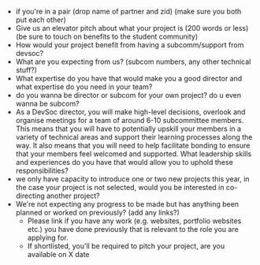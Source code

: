 - if you're in a pair (drop name of partner and zid) (make sure you both put each other)
- Give us an elevator pitch about what your project is (200 words or less) (be sure to touch on benefits to the student community)
- How would your project benefit from having a subcomm/support from devsoc?
- What are you expecting from us? (subcom numbers, any other technical stuff?)
- What expertise do you have that would make you a good director and what expertise do you need in your team?
- do you wanna be director or subcom for your own project? do u even wanna be subcom?
- As a DevSoc director, you will make high-level decisions, overlook and organise meetings for a team of around 6-10 subcommittee members. This means that you will have to potentially upskill your members in a variety of technical areas and support their learning processes along the way. It also means that you will need to help facilitate bonding to ensure that your members feel welcomed and supported. What leadership skills and experiences do you have that would allow you to uphold these responsibilities?
- we only have capacity to introduce one or two new projects this year, in the case your project is not selected, would you be interested in co-directing another project?
- We're not expecting any progress to be made but has anything been planned or worked on previously? (add any links?)
  - Please link if you have any work (e.g. websites, portfolio websites etc.) you have done previously that is relevant to the role you are applying for.
  - If shortlisted, you'll be required to pitch your project, are you available on X date

